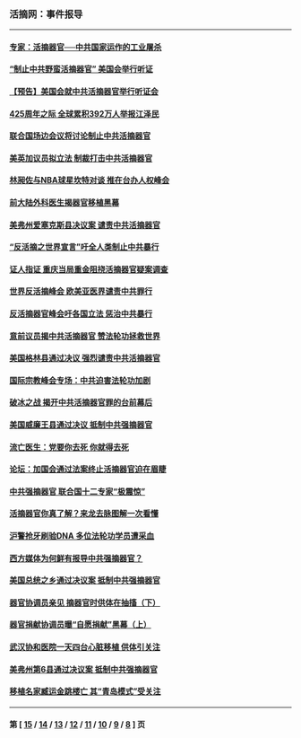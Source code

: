 ### 活摘网：事件报导
---
#### [专家：活摘器官──中共国家运作的工业屠杀](../../pages/nf5877/n13761178.md?06210430) 
#### [“制止中共野蛮活摘器官” 美国会举行听证](../../pages/nf5877/n13735831.md?06210430) 
#### [【预告】美国会就中共活摘器官举行听证会](../../pages/nf5877/n13732843.md?06210430) 
#### [425周年之际 全球累积392万人举报江泽民](../../pages/nf5877/n13719232.md?06210430) 
#### [联合国场边会议将讨论制止中共活摘器官](../../pages/nf5877/n13656361.md?06210430) 
#### [美英加议员拟立法 制裁打击中共活摘器官](../../pages/nf5877/n13430251.md?06210430) 
#### [林昶佐与NBA球星坎特对谈 推在台办人权峰会](../../pages/nf5877/n13414467.md?06210430) 
#### [前大陆外科医生揭器官移植黑幕](../../pages/nf5877/n13401416.md?06210430) 
#### [美弗州爱塞克斯县决议案 谴责中共活摘器官](../../pages/nf5877/n13320919.md?06210430) 
#### [“反活摘之世界宣言”吁全人类制止中共暴行](../../pages/nf5877/n13259730.md?06210430) 
#### [证人指证 重庆当局重金阻挠活摘器官疑案调查](../../pages/nf5877/n13259127.md?06210430) 
#### [世界反活摘峰会 欧美亚医界谴责中共罪行](../../pages/nf5877/n13253550.md?06210430) 
#### [反活摘器官峰会吁各国立法 惩治中共暴行](../../pages/nf5877/n13245052.md?06210430) 
#### [意前议员揭中共活摘器官 赞法轮功拯救世界](../../pages/nf5877/n13203445.md?06210430) 
#### [美国格林县通过决议 强烈谴责中共活摘器官](../../pages/nf5877/n13119367.md?06210430) 
#### [国际宗教峰会专场：中共迫害法轮功加剧](../../pages/nf5877/n13088279.md?06210430) 
#### [破冰之战 揭开中共活摘器官罪的台前幕后](../../pages/nf5877/n13082457.md?06210430) 
#### [美国威廉王县通过决议 抵制中共强摘器官](../../pages/nf5877/n13056521.md?06210430) 
#### [流亡医生：党要你去死 你就得去死](../../pages/nf5877/n13052835.md?06210430) 
#### [论坛：加国会通过法案终止活摘器官迫在眉睫](../../pages/nf5877/n13029839.md?06210430) 
#### [中共强摘器官 联合国十二专家“极震惊”](../../pages/nf5877/n13024313.md?06210430) 
#### [活摘器官你真了解？来龙去脉图解一次看懂](../../pages/nf5877/n13013820.md?06210430) 
#### [沪警抢牙刷验DNA 多位法轮功学员遭采血](../../pages/nf5877/n12969218.md?06210430) 
#### [西方媒体为何鲜有报导中共强摘器官？](../../pages/nf5877/n12932034.md?06210430) 
#### [美国总统之乡通过决议案 抵制中共强摘器官](../../pages/nf5877/n12908242.md?06210430) 
#### [器官协调员亲见 摘器官时供体在抽搐（下）](../../pages/nf5877/n12898622.md?06210430) 
#### [器官捐献协调员曝“自愿捐献”黑幕（上）](../../pages/nf5877/n12878830.md?06210430) 
#### [武汉协和医院一天四台心脏移植 供体引关注](../../pages/nf5877/n12863175.md?06210430) 
#### [美弗州第6县通过决议案 抵制中共强摘器官](../../pages/nf5877/n12805218.md?06210430) 
#### [移植名家臧运金跳楼亡 其“青岛模式”受关注](../../pages/nf5877/n12803746.md?06210430) 

---
#### 第 [ [15](./15.md?06210430) / [14](./14.md?06210430) / [13](./13.md?06210430) / [12](./12.md?06210430) / [11](./11.md?06210430) / [10](./10.md?06210430) / [9](./9.md?06210430) / [8](./8.md?06210430) ] 页
